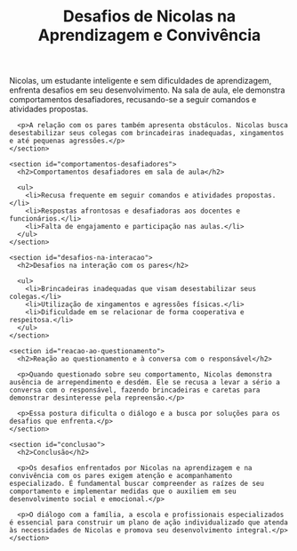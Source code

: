 <!DOCTYPE html>
<html lang="pt-br">
<head>
  <meta charset="UTF-8">
  <meta name="viewport" content="width=device-width, initial-scale=1.0">
  <title>Desafios de Nicolas na Aprendizagem e Convivência</title>
  <link rel="stylesheet" href="style.css">
</head>
<body>
  <header>
    <h1>Desafios de Nicolas na Aprendizagem e Convivência</h1>
  </header>
  <main>
    <section id="introducao">
      <p>Nicolas, um estudante inteligente e sem dificuldades de aprendizagem, enfrenta desafios em seu desenvolvimento. Na sala de aula, ele demonstra comportamentos desafiadores, recusando-se a seguir comandos e atividades propostas.</p>

      <p>A relação com os pares também apresenta obstáculos. Nicolas busca desestabilizar seus colegas com brincadeiras inadequadas, xingamentos e até pequenas agressões.</p>
    </section>

    <section id="comportamentos-desafiadores">
      <h2>Comportamentos desafiadores em sala de aula</h2>

      <ul>
        <li>Recusa frequente em seguir comandos e atividades propostas.</li>
        <li>Respostas afrontosas e desafiadoras aos docentes e funcionários.</li>
        <li>Falta de engajamento e participação nas aulas.</li>
      </ul>
    </section>

    <section id="desafios-na-interacao">
      <h2>Desafios na interação com os pares</h2>

      <ul>
        <li>Brincadeiras inadequadas que visam desestabilizar seus colegas.</li>
        <li>Utilização de xingamentos e agressões físicas.</li>
        <li>Dificuldade em se relacionar de forma cooperativa e respeitosa.</li>
      </ul>
    </section>

    <section id="reacao-ao-questionamento">
      <h2>Reação ao questionamento e à conversa com o responsável</h2>

      <p>Quando questionado sobre seu comportamento, Nicolas demonstra ausência de arrependimento e desdém. Ele se recusa a levar a sério a conversa com o responsável, fazendo brincadeiras e caretas para demonstrar desinteresse pela repreensão.</p>

      <p>Essa postura dificulta o diálogo e a busca por soluções para os desafios que enfrenta.</p>
    </section>

    <section id="conclusao">
      <h2>Conclusão</h2>

      <p>Os desafios enfrentados por Nicolas na aprendizagem e na convivência com os pares exigem atenção e acompanhamento especializado. É fundamental buscar compreender as raízes de seu comportamento e implementar medidas que o auxiliem em seu desenvolvimento social e emocional.</p>

      <p>O diálogo com a família, a escola e profissionais especializados é essencial para construir um plano de ação individualizado que atenda às necessidades de Nicolas e promova seu desenvolvimento integral.</p>
    </section>
  </main>
</body>
</html>
